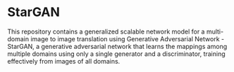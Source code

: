 # StarGAN
This repository contains a generalized scalable network model for a multi-domain image to image translation using Generative Adversarial Network - StarGAN, a generative adversarial network that learns the mappings among multiple domains using only a single generator and a discriminator, training effectively from images of all domains.

